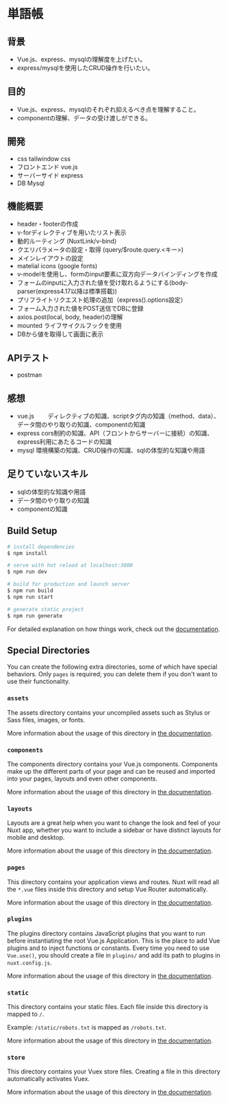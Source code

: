 # 単語帳
## 背景
* Vue.js、express、mysqlの理解度を上げたい。
* express/mysqlを使用したCRUD操作を行いたい。

## 目的
* Vue.js、express、mysqlのそれぞれ抑えるべき点を理解すること。
* componentの理解、データの受け渡しができる。

## 開発
* css tailwindow css
* フロントエンド vue.js
* サーバーサイド express
* DB Mysql

## 機能概要
* header・footerの作成
* v-forディレクティブを用いたリスト表示
* 動的ルーティング (NuxtLink/v-bind)
* クエリパラメータの設定・取得 (query/$route.query.<キー>)
* メインレイアウトの設定
* matelial icons (google fonts)
* v-modelを使用し、formのinput要素に双方向データバインディングを作成
* フォームのinputに入力された値を受け取れるようにする(body-parser(express4.17以降は標準搭載))
* プリフライトリクエスト処理の追加（express().options設定）
* フォーム入力された値をPOST送信でDBに登録
* axios.post(local, body, header)の理解
* mounted ライフサイクルフックを使用
* DBから値を取得して画面に表示

## APIテスト
* postman

## 感想
* vue.js
　　ディレクティブの知識、scriptタグ内の知識（method、data）、データ間のやり取りの知識、componentの知識
* express
 cors制約の知識、API（フロントからサーバーに接続）の知識、express利用にあたるコードの知識
* mysql
  環境構築の知識、CRUD操作の知識、sqlの体型的な知識や用語

## 足りていないスキル
* sqlの体型的な知識や用語
* データ間のやり取りの知識
* componentの知識


## Build Setup

```bash
# install dependencies
$ npm install

# serve with hot reload at localhost:3000
$ npm run dev

# build for production and launch server
$ npm run build
$ npm run start

# generate static project
$ npm run generate
```

For detailed explanation on how things work, check out the [documentation](https://nuxtjs.org).

## Special Directories

You can create the following extra directories, some of which have special behaviors. Only `pages` is required; you can delete them if you don't want to use their functionality.

### `assets`

The assets directory contains your uncompiled assets such as Stylus or Sass files, images, or fonts.

More information about the usage of this directory in [the documentation](https://nuxtjs.org/docs/2.x/directory-structure/assets).

### `components`

The components directory contains your Vue.js components. Components make up the different parts of your page and can be reused and imported into your pages, layouts and even other components.

More information about the usage of this directory in [the documentation](https://nuxtjs.org/docs/2.x/directory-structure/components).

### `layouts`

Layouts are a great help when you want to change the look and feel of your Nuxt app, whether you want to include a sidebar or have distinct layouts for mobile and desktop.

More information about the usage of this directory in [the documentation](https://nuxtjs.org/docs/2.x/directory-structure/layouts).


### `pages`

This directory contains your application views and routes. Nuxt will read all the `*.vue` files inside this directory and setup Vue Router automatically.

More information about the usage of this directory in [the documentation](https://nuxtjs.org/docs/2.x/get-started/routing).

### `plugins`

The plugins directory contains JavaScript plugins that you want to run before instantiating the root Vue.js Application. This is the place to add Vue plugins and to inject functions or constants. Every time you need to use `Vue.use()`, you should create a file in `plugins/` and add its path to plugins in `nuxt.config.js`.

More information about the usage of this directory in [the documentation](https://nuxtjs.org/docs/2.x/directory-structure/plugins).

### `static`

This directory contains your static files. Each file inside this directory is mapped to `/`.

Example: `/static/robots.txt` is mapped as `/robots.txt`.

More information about the usage of this directory in [the documentation](https://nuxtjs.org/docs/2.x/directory-structure/static).

### `store`

This directory contains your Vuex store files. Creating a file in this directory automatically activates Vuex.

More information about the usage of this directory in [the documentation](https://nuxtjs.org/docs/2.x/directory-structure/store).
